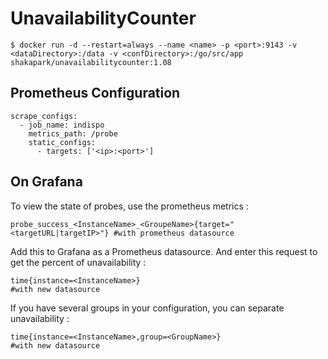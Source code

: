# UnavailabilityCounter

~~~ shell
$ docker run -d --restart=always --name <name> -p <port>:9143 -v <dataDirectory>:/data -v <confDirectory>:/go/src/app shakapark/unavailabilitycounter:1.08
~~~

## Prometheus Configuration

~~~ shell
scrape_configs:
  - job_name: indispo
    metrics_path: /probe
    static_configs:
      - targets: ['<ip>:<port>']
~~~

## On Grafana

To view the state of probes, use the prometheus metrics :
~~~ shell
probe_success_<InstanceName>_<GroupeName>{target="<targetURL|targetIP>"} #with prometheus datasource
~~~

Add this to Grafana as a Prometheus datasource. And enter this request to get the percent of unavailability :
~~~ shell
time{instance=<InstanceName>}                                            #with new datasource 
~~~

If you have several groups in your configuration, you can separate unavailability :
~~~ shell
time{instance=<InstanceName>,group=<GroupName>}                          #with new datasource 
~~~
